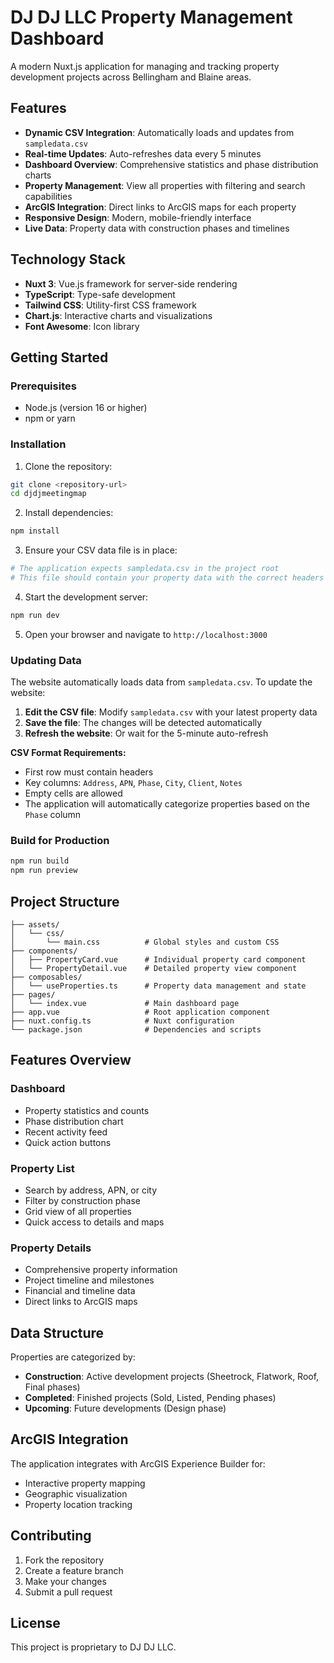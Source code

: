 # DJ DJ LLC Property Management Dashboard

A modern Nuxt.js application for managing and tracking property development projects across Bellingham and Blaine areas.

## Features

- **Dynamic CSV Integration**: Automatically loads and updates from `sampledata.csv`
- **Real-time Updates**: Auto-refreshes data every 5 minutes
- **Dashboard Overview**: Comprehensive statistics and phase distribution charts
- **Property Management**: View all properties with filtering and search capabilities
- **ArcGIS Integration**: Direct links to ArcGIS maps for each property
- **Responsive Design**: Modern, mobile-friendly interface
- **Live Data**: Property data with construction phases and timelines

## Technology Stack

- **Nuxt 3**: Vue.js framework for server-side rendering
- **TypeScript**: Type-safe development
- **Tailwind CSS**: Utility-first CSS framework
- **Chart.js**: Interactive charts and visualizations
- **Font Awesome**: Icon library

## Getting Started

### Prerequisites

- Node.js (version 16 or higher)
- npm or yarn

### Installation

1. Clone the repository:
```bash
git clone <repository-url>
cd djdjmeetingmap
```

2. Install dependencies:
```bash
npm install
```

3. Ensure your CSV data file is in place:
```bash
# The application expects sampledata.csv in the project root
# This file should contain your property data with the correct headers
```

4. Start the development server:
```bash
npm run dev
```

5. Open your browser and navigate to `http://localhost:3000`

### Updating Data

The website automatically loads data from `sampledata.csv`. To update the website:

1. **Edit the CSV file**: Modify `sampledata.csv` with your latest property data
2. **Save the file**: The changes will be detected automatically
3. **Refresh the website**: Or wait for the 5-minute auto-refresh

**CSV Format Requirements:**
- First row must contain headers
- Key columns: `Address`, `APN`, `Phase`, `City`, `Client`, `Notes`
- Empty cells are allowed
- The application will automatically categorize properties based on the `Phase` column

### Build for Production

```bash
npm run build
npm run preview
```

## Project Structure

```
├── assets/
│   └── css/
│       └── main.css          # Global styles and custom CSS
├── components/
│   ├── PropertyCard.vue      # Individual property card component
│   └── PropertyDetail.vue    # Detailed property view component
├── composables/
│   └── useProperties.ts      # Property data management and state
├── pages/
│   └── index.vue             # Main dashboard page
├── app.vue                   # Root application component
├── nuxt.config.ts            # Nuxt configuration
└── package.json              # Dependencies and scripts
```

## Features Overview

### Dashboard
- Property statistics and counts
- Phase distribution chart
- Recent activity feed
- Quick action buttons

### Property List
- Search by address, APN, or city
- Filter by construction phase
- Grid view of all properties
- Quick access to details and maps

### Property Details
- Comprehensive property information
- Project timeline and milestones
- Financial and timeline data
- Direct links to ArcGIS maps

## Data Structure

Properties are categorized by:
- **Construction**: Active development projects (Sheetrock, Flatwork, Roof, Final phases)
- **Completed**: Finished projects (Sold, Listed, Pending phases)
- **Upcoming**: Future developments (Design phase)

## ArcGIS Integration

The application integrates with ArcGIS Experience Builder for:
- Interactive property mapping
- Geographic visualization
- Property location tracking

## Contributing

1. Fork the repository
2. Create a feature branch
3. Make your changes
4. Submit a pull request

## License

This project is proprietary to DJ DJ LLC. 